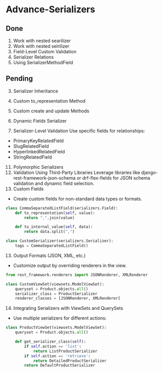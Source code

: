 # Advance-Serializers
## Done
1. Work with nested searilizer
2. Work with nested selrilizer
7. Field-Level Custom Validation
9. Serializer Relations
10. Using SerializerMethodField

## Pending
3. Serializer Inheritance
4. Custom to_representation Method
5. Custom create and update Methods
6. Dynamic Fields Serializer

8. Serializer-Level Validation
Use specific fields for relationships:
 - PrimaryKeyRelatedField
 - SlugRelatedField
 - HyperlinkedRelatedField
 - StringRelatedField

11. Polymorphic Serializers
12. Validation Using Third-Party Libraries
Leverage libraries like django-rest-framework-json-schema or drf-flex-fields for JSON schema validation and dynamic field selection.
12. Custom Fields
 - Create custom fields for non-standard data types or formats.
```python
class CommaSeparatedListField(serializers.Field):
    def to_representation(self, value):
        return ",".join(value)

    def to_internal_value(self, data):
        return data.split(",")

class CustomSerializer(serializers.Serializer):
    tags = CommaSeparatedListField()

```
13. Output Formats (JSON, XML, etc.)
 - Customize output by overriding renderers in the view.
```python
from rest_framework.renderers import JSONRenderer, XMLRenderer

class CustomViewSet(viewsets.ModelViewSet):
    queryset = Product.objects.all()
    serializer_class = ProductSerializer
    renderer_classes = [JSONRenderer, XMLRenderer]

```
14. Integrating Serializers with ViewSets and QuerySets
- Use multiple serializers for different actions:
```python
class ProductViewSet(viewsets.ModelViewSet):
    queryset = Product.objects.all()

    def get_serializer_class(self):
        if self.action == 'list':
            return ListProductSerializer
        if self.action == 'retrieve':
            return DetailedProductSerializer
        return DefaultProductSerializer
```
